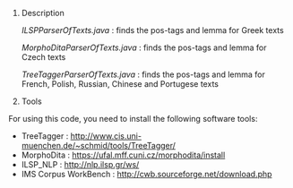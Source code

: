 
1. Description

   *ILSPParserOfTexts.java* :  finds the pos-tags and lemma for Greek texts 
   
   *MorphoDitaParserOfTexts.java* : finds the pos-tags and lemma for Czech texts
   
   *TreeTaggerParserOfTexts.java* : finds the pos-tags and lemma for French, Polish, Russian, Chinese and Portugese texts

2. Tools 

 For using this code, you need to install the following software tools:
 - TreeTagger : http://www.cis.uni-muenchen.de/~schmid/tools/TreeTagger/
 - MorphoDita : https://ufal.mff.cuni.cz/morphodita/install
 - ILSP_NLP : http://nlp.ilsp.gr/ws/
 - IMS Corpus WorkBench : http://cwb.sourceforge.net/download.php


